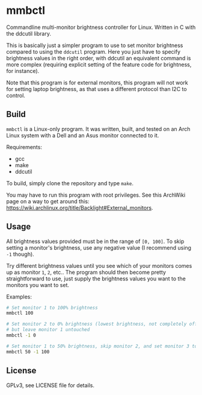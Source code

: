 # mmbctl

Commandline multi-monitor brightness controller for Linux. Written in C with the ddcutil library.

This is basically just a simpler program to use to set monitor brightness compared to using the `ddcutil` program. Here you just have to specify brightness values in the right order, with ddcutil an equivalent command is more complex (requiring explicit setting of the feature code for brightness, for instance).

Note that this program is for external monitors, this program will not work for setting laptop brightness, as that uses a different protocol than I2C to control.

## Build

`mmbctl` is a Linux-only program. It was written, built, and tested on an Arch Linux system with a Dell and an Asus monitor connected to it.

Requirements:
- gcc
- make
- ddcutil

To build, simply clone the repository and type `make`.

You may have to run this program with root privileges. See this ArchWiki page on a way to get around this: <https://wiki.archlinux.org/title/Backlight#External_monitors>.

## Usage

All brightness values provided must be in the range of `[0, 100]`. To skip setting a monitor's brightness, use any negative value (I recommend using `-1` though).

Try different brightness values until you see which of your monitors comes up as monitor `1`, `2`, etc.. The program should then become pretty straightforward to use, just supply the brightness values you want to the monitors you want to set.

Examples:

```sh
# Set monitor 1 to 100% brightness
mmbctl 100

# Set monitor 2 to 0% brightness (lowest brightness, not completely off),
# but leave monitor 1 untouched
mmbctl -1 0

# Set monitor 1 to 50% brightness, skip monitor 2, and set monitor 3 to max brightness
mmbctl 50 -1 100
```

## License

GPLv3, see LICENSE file for details.
